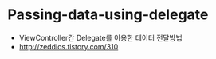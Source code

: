 # Passing-data-using-delegate

  - ViewController간 Delegate를 이용한 데이터 전달방법
  - http://zeddios.tistory.com/310
 
